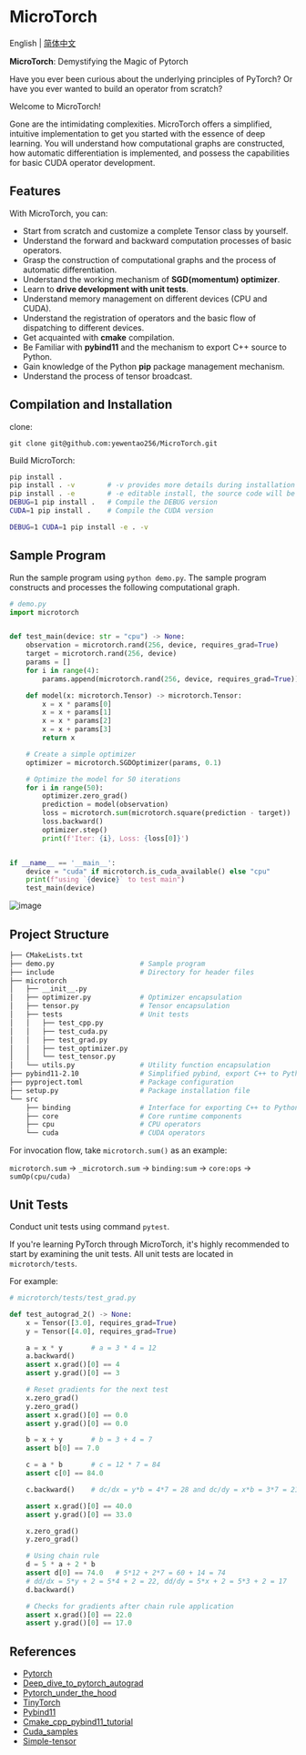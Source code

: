 # MicroTorch

English | [简体中文](README.zh-cn.md)

**MicroTorch**: Demystifying the Magic of Pytorch

Have you ever been curious about the underlying principles of PyTorch? Or have you ever wanted to build an operator from scratch?

Welcome to MicroTorch!

Gone are the intimidating complexities. MicroTorch offers a simplified, intuitive implementation to get you started with the essence of deep learning. You will understand how computational graphs are constructed, how automatic differentiation is implemented, and possess the capabilities for basic CUDA operator development.

## Features

With MicroTorch, you can:

- Start from scratch and customize a complete Tensor class by yourself.
- Understand the forward and backward computation processes of basic operators.
- Grasp the construction of computational graphs and the process of automatic differentiation.
- Understand the working mechanism of **SGD(momentum) optimizer**.
- Learn to **drive development with unit tests**.
- Understand memory management on different devices (CPU and CUDA).
- Understand the registration of operators and the basic flow of dispatching to different devices.
- Get acquainted with **cmake** compilation.
- Be Familiar with **pybind11** and the mechanism to export C++ source to Python.
- Gain knowledge of the Python **pip** package management mechanism.
- Understand the process of tensor broadcast.

## Compilation and Installation

clone:

`git clone git@github.com:yewentao256/MicroTorch.git`

Build MicroTorch:

```bash
pip install .
pip install . -v        # -v provides more details during installation
pip install . -e        # -e editable install, the source code will be linked
DEBUG=1 pip install .   # Compile the DEBUG version
CUDA=1 pip install .    # Compile the CUDA version

DEBUG=1 CUDA=1 pip install -e . -v
```

## Sample Program

Run the sample program using `python demo.py`. The sample program constructs and processes the following computational graph.

```python
# demo.py
import microtorch


def test_main(device: str = "cpu") -> None:
    observation = microtorch.rand(256, device, requires_grad=True)
    target = microtorch.rand(256, device)
    params = []
    for i in range(4):
        params.append(microtorch.rand(256, device, requires_grad=True))

    def model(x: microtorch.Tensor) -> microtorch.Tensor:
        x = x * params[0]
        x = x + params[1]
        x = x * params[2]
        x = x + params[3]
        return x

    # Create a simple optimizer
    optimizer = microtorch.SGDOptimizer(params, 0.1)

    # Optimize the model for 50 iterations
    for i in range(50):
        optimizer.zero_grad()
        prediction = model(observation)
        loss = microtorch.sum(microtorch.square(prediction - target))
        loss.backward()
        optimizer.step()
        print(f'Iter: {i}, Loss: {loss[0]}')


if __name__ == '__main__':
    device = "cuda" if microtorch.is_cuda_available() else "cpu"
    print(f"using `{device}` to test main")
    test_main(device)
```

![image](resources/demo_graph.png)

## Project Structure

```bash
├── CMakeLists.txt
├── demo.py                     # Sample program
├── include                     # Directory for header files
├── microtorch
│   ├── __init__.py
│   ├── optimizer.py            # Optimizer encapsulation
│   ├── tensor.py               # Tensor encapsulation
│   ├── tests                   # Unit tests
│   │   ├── test_cpp.py
│   │   ├── test_cuda.py
│   │   ├── test_grad.py
│   │   ├── test_optimizer.py
│   │   └── test_tensor.py
│   └── utils.py                # Utility function encapsulation
├── pybind11-2.10               # Simplified pybind, export C++ to Python
├── pyproject.toml              # Package configuration
├── setup.py                    # Package installation file
└── src
    ├── binding                 # Interface for exporting C++ to Python
    ├── core                    # Core runtime components
    ├── cpu                     # CPU operators
    └── cuda                    # CUDA operators
```

For invocation flow, take `microtorch.sum()` as an example:

`microtorch.sum` -> `_microtorch.sum` -> `binding:sum` -> `core:ops` -> `sumOp(cpu/cuda)`

## Unit Tests

Conduct unit tests using command `pytest`.

If you're learning PyTorch through MicroTorch, it's highly recommended to start by examining the unit tests. All unit tests are located in `microtorch/tests`.

For example:

```python
# microtorch/tests/test_grad.py

def test_autograd_2() -> None:
    x = Tensor([3.0], requires_grad=True)
    y = Tensor([4.0], requires_grad=True)

    a = x * y       # a = 3 * 4 = 12
    a.backward()
    assert x.grad()[0] == 4
    assert y.grad()[0] == 3

    # Reset gradients for the next test
    x.zero_grad()
    y.zero_grad()
    assert x.grad()[0] == 0.0
    assert y.grad()[0] == 0.0

    b = x + y       # b = 3 + 4 = 7
    assert b[0] == 7.0

    c = a * b       # c = 12 * 7 = 84
    assert c[0] == 84.0

    c.backward()    # dc/dx = y*b = 4*7 = 28 and dc/dy = x*b = 3*7 = 21

    assert x.grad()[0] == 40.0
    assert y.grad()[0] == 33.0

    x.zero_grad()
    y.zero_grad()

    # Using chain rule
    d = 5 * a + 2 * b
    assert d[0] == 74.0   # 5*12 + 2*7 = 60 + 14 = 74
    # dd/dx = 5*y + 2 = 5*4 + 2 = 22, dd/dy = 5*x + 2 = 5*3 + 2 = 17
    d.backward()

    # Checks for gradients after chain rule application
    assert x.grad()[0] == 22.0
    assert y.grad()[0] == 17.0
```

## References

- [Pytorch](https://github.com/pytorch/pytorch)
- [Deep_dive_to_pytorch_autograd](https://wentao.site/deep_dive_to_autograd_1/)
- [Pytorch_under_the_hood](https://wentao.site/deep_dive_into_contiguous_1/)
- [TinyTorch](https://github.com/darglein/TinyTorch)
- [Pybind11](https://pybind11.readthedocs.io/en/stable/index.html)
- [Cmake_cpp_pybind11_tutorial](https://github.com/smrfeld/cmake_cpp_pybind11_tutorial)
- [Cuda_samples](https://github.com/NVIDIA/cuda-samples)
- [Simple-tensor](https://github.com/XuHQ1997/simple-tensor)
